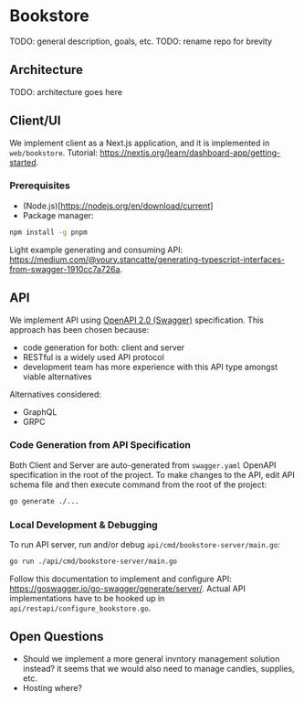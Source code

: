 # Bookstore

TODO: general description, goals, etc.
TODO: rename repo for brevity

## Architecture

TODO: architecture goes here

## Client/UI

We implement client as a Next.js application, and it is implemented in `web/bookstore`.
Tutorial: https://nextjs.org/learn/dashboard-app/getting-started.

### Prerequisites

- (Node.js)[https://nodejs.org/en/download/current]
- Package manager:

```sh
npm install -g pnpm
```

Light example generating and consuming API: https://medium.com/@youry.stancatte/generating-typescript-interfaces-from-swagger-1910cc7a726a.

## API

We implement API using [OpenAPI 2.0 (Swagger)](https://swagger.io/specification/v2/) specification. This approach has been chosen because:

- code generation for both: client and server
- RESTful is a widely used API protocol
- development team has more experience with this API type amongst viable alternatives

Alternatives considered:

- GraphQL
- GRPC

### Code Generation from API Specification

Both Client and Server are auto-generated from `swagger.yaml` OpenAPI specification in the root
of the project. To make changes to the API, edit API schema file and then execute command
from the root of the project:

```sh
go generate ./...
```

### Local Development & Debugging

To run API server, run and/or debug `api/cmd/bookstore-server/main.go`:

```sh
go run ./api/cmd/bookstore-server/main.go
```

Follow this documentation to implement and configure API: https://goswagger.io/go-swagger/generate/server/. Actual API implementations have to be hooked up in `api/restapi/configure_bookstore.go`.

## Open Questions

- Should we implement a more general invntory management solution instead? it seems
that we would also need to manage candles, supplies, etc.
- Hosting where?


